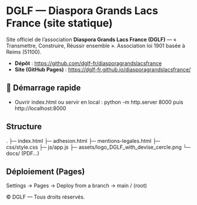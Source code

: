 ﻿# DGLF — Diaspora Grands Lacs France (site statique)

Site officiel de l’association **Diaspora Grands Lacs France (DGLF)** — « Transmettre, Construire, Réussir ensemble ».
Association loi 1901 basée à Reims (51100).

- **Dépôt** : https://github.com/dglf-fr/diasporagrandslacsfrance
- **Site (GitHub Pages)** : https://dglf-fr.github.io/diasporagrandslacsfrance/

## 🚀 Démarrage rapide
- Ouvrir index.html ou servir en local : python -m http.server 8000 puis http://localhost:8000

## Structure
.
├─ index.html
├─ adhesion.html
├─ mentions-legales.html
├─ css/style.css
├─ js/app.js
├─ assets/logo_DGLF_with_devise_cercle.png
└─ docs/ (PDF…)

## Déploiement (Pages)
Settings → Pages → Deploy from a branch → main / (root)

© DGLF — Tous droits réservés.
